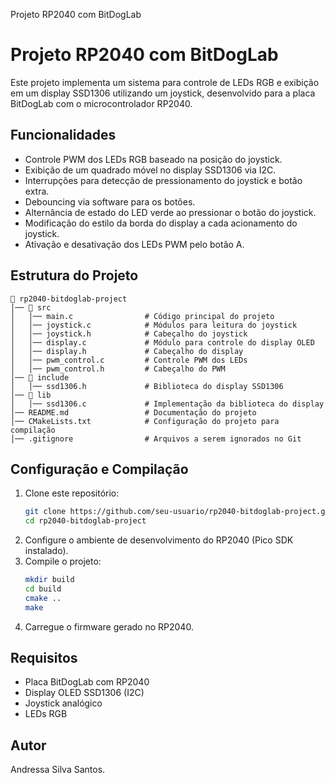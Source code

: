 Projeto RP2040 com BitDogLab

# Projeto RP2040 com BitDogLab

Este projeto implementa um sistema para controle de LEDs RGB e exibição em um display SSD1306 utilizando um joystick, desenvolvido para a placa BitDogLab com o microcontrolador RP2040.

## Funcionalidades
- Controle PWM dos LEDs RGB baseado na posição do joystick.
- Exibição de um quadrado móvel no display SSD1306 via I2C.
- Interrupções para detecção de pressionamento do joystick e botão extra.
- Debouncing via software para os botões.
- Alternância de estado do LED verde ao pressionar o botão do joystick.
- Modificação do estilo da borda do display a cada acionamento do joystick.
- Ativação e desativação dos LEDs PWM pelo botão A.

## Estrutura do Projeto
```
📂 rp2040-bitdoglab-project
│── 📂 src
│   │── main.c                # Código principal do projeto
│   │── joystick.c            # Módulos para leitura do joystick
│   │── joystick.h            # Cabeçalho do joystick
│   │── display.c             # Módulo para controle do display OLED
│   │── display.h             # Cabeçalho do display
│   │── pwm_control.c         # Controle PWM dos LEDs
│   │── pwm_control.h         # Cabeçalho do PWM
│── 📂 include
│   │── ssd1306.h             # Biblioteca do display SSD1306
│── 📂 lib
│   │── ssd1306.c             # Implementação da biblioteca do display
│── README.md                 # Documentação do projeto
│── CMakeLists.txt            # Configuração do projeto para compilação
│── .gitignore                # Arquivos a serem ignorados no Git
```

## Configuração e Compilação
1. Clone este repositório:
   ```sh
   git clone https://github.com/seu-usuario/rp2040-bitdoglab-project.git
   cd rp2040-bitdoglab-project
   ```
2. Configure o ambiente de desenvolvimento do RP2040 (Pico SDK instalado).
3. Compile o projeto:
   ```sh
   mkdir build
   cd build
   cmake ..
   make
   ```
4. Carregue o firmware gerado no RP2040.

## Requisitos
- Placa BitDogLab com RP2040
- Display OLED SSD1306 (I2C)
- Joystick analógico
- LEDs RGB

## Autor
Andressa Silva Santos.

